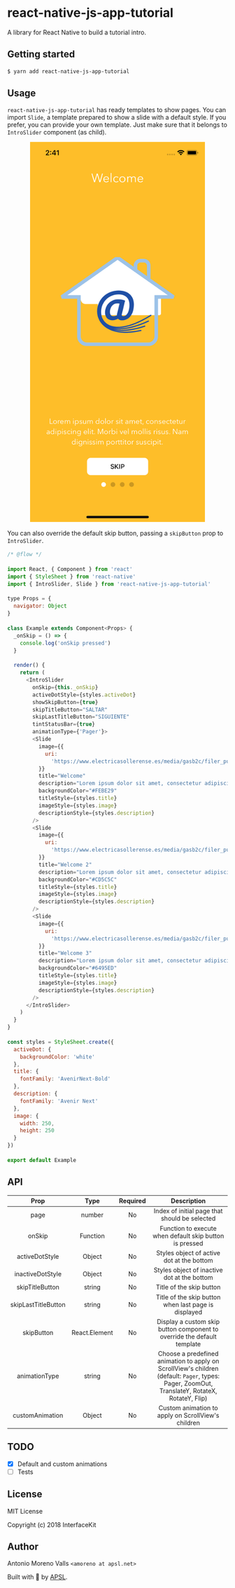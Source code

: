 # react-native-js-app-tutorial

A library for React Native to build a tutorial intro.

## Getting started

```sh
$ yarn add react-native-js-app-tutorial
```

## Usage

`react-native-js-app-tutorial` has ready templates to show pages. You can import `Slide`, a template prepared to show a slide with a default style. If you prefer, you can provide your own template. Just make sure that it belongs to `IntroSlider` component (as child).

<p align="center">
<img src="./template.png" alt="Stepper" width="400">
</p>

You can also override the default skip button, passing a `skipButton` prop to `IntroSlider`.

```js
/* @flow */

import React, { Component } from 'react'
import { StyleSheet } from 'react-native'
import { IntroSlider, Slide } from 'react-native-js-app-tutorial'

type Props = {
  navigator: Object
}

class Example extends Component<Props> {
  _onSkip = () => {
    console.log('onSkip pressed')
  }

  render() {
    return (
      <IntroSlider
        onSkip={this._onSkip}
        activeDotStyle={styles.activeDot}
        showSkipButton={true}
        skipTitleButton="SALTAR"
        skipLastTitleButton="SIGUIENTE"
        tintStatusBar={true}
        animationType={'Pager'}>
        <Slide
          image={{
            uri:
              'https://www.electricasollerense.es/media/gasb2c/filer_public_thumbnails/filer_public/2014/04/11/fibra-logo-domestica.png__1618x1231_q85_crop_subsampling-2_upscale.png'
          }}
          title="Welcome"
          description="Lorem ipsum dolor sit amet, consectetur adipiscing elit. Morbi vel mollis risus. Nam dignissim porttitor suscipit."
          backgroundColor="#FEBE29"
          titleStyle={styles.title}
          imageStyle={styles.image}
          descriptionStyle={styles.description}
        />
        <Slide
          image={{
            uri:
              'https://www.electricasollerense.es/media/gasb2c/filer_public_thumbnails/filer_public/2014/04/11/fibra-logo-domestica.png__1618x1231_q85_crop_subsampling-2_upscale.png'
          }}
          title="Welcome 2"
          description="Lorem ipsum dolor sit amet, consectetur adipiscing elit. Morbi vel mollis risus. Nam dignissim porttitor suscipit."
          backgroundColor="#CD5C5C"
          titleStyle={styles.title}
          imageStyle={styles.image}
          descriptionStyle={styles.description}
        />
        <Slide
          image={{
            uri:
              'https://www.electricasollerense.es/media/gasb2c/filer_public_thumbnails/filer_public/2014/04/11/fibra-logo-domestica.png__1618x1231_q85_crop_subsampling-2_upscale.png'
          }}
          title="Welcome 3"
          description="Lorem ipsum dolor sit amet, consectetur adipiscing elit. Morbi vel mollis risus. Nam dignissim porttitor suscipit."
          backgroundColor="#6495ED"
          titleStyle={styles.title}
          imageStyle={styles.image}
          descriptionStyle={styles.description}
        />
      </IntroSlider>
    )
  }
}

const styles = StyleSheet.create({
  activeDot: {
    backgroundColor: 'white'
  },
  title: {
    fontFamily: 'AvenirNext-Bold'
  },
  description: {
    fontFamily: 'Avenir Next'
  },
  image: {
    width: 250,
    height: 250
  }
})

export default Example
```

## API

|        Prop         |     Type      | Required |                                                                  Description                                                                  |
| :-----------------: | :-----------: | :------: | :-------------------------------------------------------------------------------------------------------------------------------------------: |
|        page         |    number     |    No    |                                                 Index of initial page that should be selected                                                 |
|       onSkip        |   Function    |    No    |                                            Function to execute when default skip button is pressed                                            |
|   activeDotStyle    |    Object     |    No    |                                                   Styles object of active dot at the bottom                                                   |
|  inactiveDotStyle   |    Object     |    No    |                                                  Styles object of inactive dot at the bottom                                                  |
|   skipTitleButton   |    string     |    No    |                                                           Title of the skip button                                                            |
| skipLastTitleButton |    string     |    No    |                                             Title of the skip button when last page is displayed                                              |
|     skipButton      | React.Element |    No    |                                    Display a custom skip button component to override the default template                                    |
|    animationType    |    string     |    No    | Choose a predefined animation to apply on ScrollView's children (default: `Pager`, types: Pager, ZoomOut, TranslateY, RotateX, RotateY, Flip) |
|   customAnimation   |    Object     |    No    |                                              Custom animation to apply on ScrollView's children                                               |

## TODO

* [x] Default and custom animations
* [ ] Tests

## License

MIT License

Copyright (c) 2018 InterfaceKit

## Author

Antonio Moreno Valls `<amoreno at apsl.net>`

Built with 💛 by [APSL](https://github.com/apsl).
